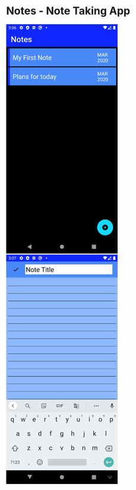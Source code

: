 # Notes - Note Taking App

<img src="images/ss1.png" width="300"> <img src="images/ss2.png" width="300">
